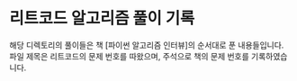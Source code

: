 # 리트코드 알고리즘 풀이 기록

해당 디렉토리의 풀이들은 책 [파이썬 알고리즘 인터뷰]의 순서대로 푼 내용들입니다.  
파일 제목은 리트코드의 문제 번호를 따왔으며, 주석으로 책의 문제 번호를 기록하였습니다.

